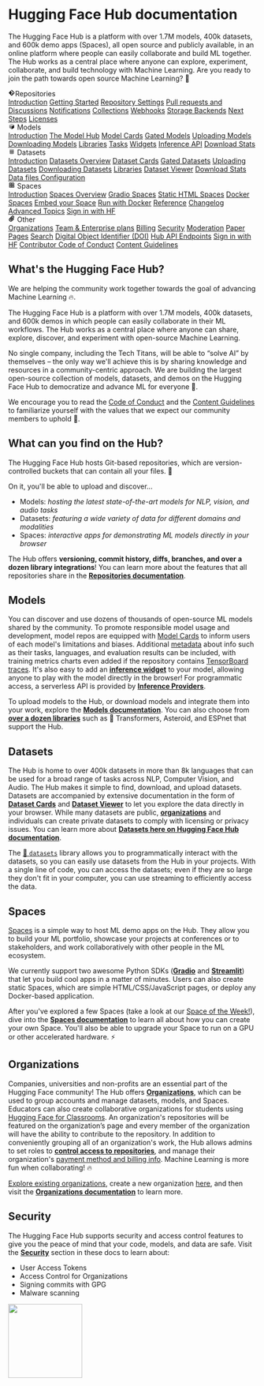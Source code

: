 # Hugging Face Hub documentation

The Hugging Face Hub is a platform with over 1.7M models, 400k datasets, and 600k demo apps (Spaces), all open source and publicly available, in an online platform where people can easily collaborate and build ML together. The Hub works as a central place where anyone can explore, experiment, collaborate, and build technology with Machine Learning. Are you ready to join the path towards open source Machine Learning? 🤗

<div class="grid grid-cols-1 gap-4 sm:grid-cols-2 lg:grid-cols-3 md:mt-10">

<div class="group flex flex-col space-y-2 rounded-xl border border-orange-100 bg-linear-to-br from-orange-50 dark:bg-none px-6 py-4 transition-colors hover:shadow-sm dark:border-orange-700">
<div class="flex items-center py-0.5 text-lg font-semibold text-orange-600 dark:text-gray-400 mb-1">
 <svg class="shrink-0 mr-1.5 text-orange-500" xmlns="http://www.w3.org/2000/svg" xmlns:xlink="http://www.w3.org/1999/xlink" aria-hidden="true" focusable="false" role="img" width="1em" height="1em" preserveAspectRatio="xMidYMid meet" viewBox="0 0 24 24"><path fill="currentColor" d="M2.6 10.59L8.38 4.8l1.69 1.7c-.24.85.15 1.78.93 2.23v5.54c-.6.34-1 .99-1 1.73a2 2 0 0 0 2 2a2 2 0 0 0 2-2c0-.74-.4-1.39-1-1.73V9.41l2.07 2.09c-.07.15-.07.32-.07.5a2 2 0 0 0 2 2a2 2 0 0 0 2-2a2 2 0 0 0-2-2c-.18 0-.35 0-.5.07L13.93 7.5a1.98 1.98 0 0 0-1.15-2.34c-.43-.16-.88-.2-1.28-.09L9.8 3.38l.79-.78c.78-.79 2.04-.79 2.82 0l7.99 7.99c.79.78.79 2.04 0 2.82l-7.99 7.99c-.78.79-2.04.79-2.82 0L2.6 13.41c-.79-.78-.79-2.04 0-2.82Z"></path></svg>Repositories</div>
<a class="transform no-underline! transition-colors hover:translate-x-px hover:text-gray-700" href="./repositories">Introduction</a>
<a class="transform no-underline! transition-colors hover:translate-x-px hover:text-gray-700" href="./repositories-getting-started">Getting Started</a>
<a class="transform no-underline! transition-colors hover:translate-x-px hover:text-gray-700" href="./repositories-settings">Repository Settings</a>
<a class="transform no-underline! transition-colors hover:translate-x-px hover:text-gray-700" href="./repositories-pull-requests-discussions">Pull requests and Discussions</a>
<a class="transform no-underline! transition-colors hover:translate-x-px hover:text-gray-700" href="./notifications">Notifications</a>
<a class="transform no-underline! transition-colors hover:translate-x-px hover:text-gray-700" href="./collections">Collections</a>
<a class="transform no-underline! transition-colors hover:translate-x-px hover:text-gray-700" href="./webhooks">Webhooks</a>
<a class="transform no-underline! transition-colors hover:translate-x-px hover:text-gray-700" href="./storage-backends">Storage Backends</a>
<a class="transform no-underline! transition-colors hover:translate-x-px hover:text-gray-700" href="./repositories-next-steps">Next Steps</a>
<a class="transform no-underline! transition-colors hover:translate-x-px hover:text-gray-700" href="./repositories-licenses">Licenses</a>
</div>

<div class="group flex flex-col space-y-2 rounded-xl border border-indigo-100 bg-linear-to-br from-indigo-50 dark:bg-none px-6 py-4 transition-colors hover:shadow-sm dark:border-indigo-700">
<div class="flex items-center py-0.5 text-lg font-semibold text-indigo-600 dark:text-gray-400 mb-1">
    <svg class="shrink-0 mr-1.5 text-indigo-500" xmlns="http://www.w3.org/2000/svg" xmlns:xlink="http://www.w3.org/1999/xlink" aria-hidden="true" focusable="false" role="img" width="1em" height="1em" preserveAspectRatio="xMidYMid meet" viewBox="0 0 24 24"><path class="uim-quaternary" d="M20.23 7.24L12 12L3.77 7.24a1.98 1.98 0 0 1 .7-.71L11 2.76c.62-.35 1.38-.35 2 0l6.53 3.77c.29.173.531.418.7.71z" opacity=".25" fill="currentColor"></path><path class="uim-tertiary" d="M12 12v9.5a2.09 2.09 0 0 1-.91-.21L4.5 17.48a2.003 2.003 0 0 1-1-1.73v-7.5a2.06 2.06 0 0 1 .27-1.01L12 12z" opacity=".5" fill="currentColor"></path><path class="uim-primary" d="M20.5 8.25v7.5a2.003 2.003 0 0 1-1 1.73l-6.62 3.82c-.275.13-.576.198-.88.2V12l8.23-4.76c.175.308.268.656.27 1.01z" fill="currentColor"></path></svg> Models</div>
<a class="no-underline! hover:opacity-60 transform transition-colors hover:translate-x-px" href="./models">Introduction</a>
<a class="no-underline! hover:opacity-60 transform transition-colors hover:translate-x-px" href="./models-the-hub">The Model Hub</a>
<a class="no-underline! hover:opacity-60 transform transition-colors hover:translate-x-px" href="./model-cards">Model Cards</a>
<a class="no-underline! hover:opacity-60 transform transition-colors hover:translate-x-px" href="./models-gated">Gated Models</a>
<a class="no-underline! hover:opacity-60 transform transition-colors hover:translate-x-px" href="./models-uploading">Uploading Models</a>
<a class="no-underline! hover:opacity-60 transform transition-colors hover:translate-x-px" href="./models-downloading">Downloading Models</a>
<a class="no-underline! hover:opacity-60 transform transition-colors hover:translate-x-px" href="./models-libraries">Libraries</a>
<a class="no-underline! hover:opacity-60 transform transition-colors hover:translate-x-px" href="./models-tasks">Tasks</a>
<a class="no-underline! hover:opacity-60 transform transition-colors hover:translate-x-px" href="./models-widgets">Widgets</a>
<a class="no-underline! hover:opacity-60 transform transition-colors hover:translate-x-px" href="./models-inference">Inference API</a>
<a class="no-underline! hover:opacity-60 transform transition-colors hover:translate-x-px" href="./models-download-stats">Download Stats</a>
</div>

<div class="group flex flex-col space-y-2 rounded-xl border border-red-100 bg-linear-to-br from-red-50 dark:bg-none px-6 py-4 transition-colors hover:shadow-sm dark:border-red-700">
<div class="flex items-center py-0.5 text-lg font-semibold text-red-600 dark:text-gray-400 mb-1">
<svg class="shrink-0 mr-1.5 text-red-400" xmlns="http://www.w3.org/2000/svg" xmlns:xlink="http://www.w3.org/1999/xlink" aria-hidden="true" focusable="false" role="img" width="1em" height="1em" preserveAspectRatio="xMidYMid meet" viewBox="0 0 25 25"><ellipse cx="12.5" cy="5" fill="currentColor" fill-opacity="0.25" rx="7.5" ry="2"></ellipse><path d="M12.5 15C16.6421 15 20 14.1046 20 13V20C20 21.1046 16.6421 22 12.5 22C8.35786 22 5 21.1046 5 20V13C5 14.1046 8.35786 15 12.5 15Z" fill="currentColor" opacity="0.5"></path><path d="M12.5 7C16.6421 7 20 6.10457 20 5V11.5C20 12.6046 16.6421 13.5 12.5 13.5C8.35786 13.5 5 12.6046 5 11.5V5C5 6.10457 8.35786 7 12.5 7Z" fill="currentColor" opacity="0.5"></path><path d="M5.23628 12C5.08204 12.1598 5 12.8273 5 13C5 14.1046 8.35786 15 12.5 15C16.6421 15 20 14.1046 20 13C20 12.8273 19.918 12.1598 19.7637 12C18.9311 12.8626 15.9947 13.5 12.5 13.5C9.0053 13.5 6.06886 12.8626 5.23628 12Z" fill="currentColor"></path></svg> Datasets</div>
<a class="no-underline! hover:opacity-60 transform transition-colors hover:translate-x-px" href="./datasets">Introduction</a>
<a class="no-underline! hover:opacity-60 transform transition-colors hover:translate-x-px" href="./datasets-overview">Datasets Overview</a>
<a class="no-underline! hover:opacity-60 transform transition-colors hover:translate-x-px" href="./datasets-cards">Dataset Cards</a>
<a class="no-underline! hover:opacity-60 transform transition-colors hover:translate-x-px" href="./datasets-gated">Gated Datasets</a>
<a class="no-underline! hover:opacity-60 transform transition-colors hover:translate-x-px" href="./datasets-adding">Uploading Datasets</a>
<a class="no-underline! hover:opacity-60 transform transition-colors hover:translate-x-px" href="./datasets-downloading">Downloading Datasets</a>
<a class="no-underline! hover:opacity-60 transform transition-colors hover:translate-x-px" href="./datasets-libraries">Libraries</a>
<a class="no-underline! hover:opacity-60 transform transition-colors hover:translate-x-px" href="./datasets-viewer">Dataset Viewer</a>
<a class="no-underline! hover:opacity-60 transform transition-colors hover:translate-x-px" href="./datasets-download-stats">Download Stats</a>
<a class="no-underline! hover:opacity-60 transform transition-colors hover:translate-x-px" href="./datasets-data-files-configuration">Data files Configuration</a>
</div>

<div class="group flex flex-col space-y-2 rounded-xl border border-blue-100 bg-linear-to-br from-blue-50 dark:bg-none px-6 py-4 transition-colors hover:shadow-sm dark:border-blue-700">
<div class="flex items-center py-0.5 text-lg font-semibold text-blue-600 dark:text-gray-400 mb-1">
<svg class="shrink-0 mr-1.5 text-blue-500" xmlns="http://www.w3.org/2000/svg" xmlns:xlink="http://www.w3.org/1999/xlink" aria-hidden="true" focusable="false" role="img" width="1em" height="1em" viewBox="0 0 25 25"><path opacity=".5" d="M6.016 14.674v4.31h4.31v-4.31h-4.31ZM14.674 14.674v4.31h4.31v-4.31h-4.31ZM6.016 6.016v4.31h4.31v-4.31h-4.31Z" fill="currentColor"></path><path opacity=".75" fill-rule="evenodd" clip-rule="evenodd" d="M3 4.914C3 3.857 3.857 3 4.914 3h6.514c.884 0 1.628.6 1.848 1.414a5.171 5.171 0 0 1 7.31 7.31c.815.22 1.414.964 1.414 1.848v6.514A1.914 1.914 0 0 1 20.086 22H4.914A1.914 1.914 0 0 1 3 20.086V4.914Zm3.016 1.102v4.31h4.31v-4.31h-4.31Zm0 12.968v-4.31h4.31v4.31h-4.31Zm8.658 0v-4.31h4.31v4.31h-4.31Zm0-10.813a2.155 2.155 0 1 1 4.31 0 2.155 2.155 0 0 1-4.31 0Z" fill="currentColor"></path><path opacity=".25" d="M16.829 6.016a2.155 2.155 0 1 0 0 4.31 2.155 2.155 0 0 0 0-4.31Z" fill="currentColor"></path></svg> Spaces</div>
<a class="no-underline! hover:opacity-60 transform transition-colors hover:translate-x-px" href="./spaces">Introduction</a>
<a class="no-underline! hover:opacity-60 transform transition-colors hover:translate-x-px" href="./spaces-overview">Spaces Overview</a>
<a class="no-underline! hover:opacity-60 transform transition-colors hover:translate-x-px" href="./spaces-sdks-gradio">Gradio Spaces</a>
<a class="no-underline! hover:opacity-60 transform transition-colors hover:translate-x-px" href="./spaces-sdks-static">Static HTML Spaces</a>
<a class="no-underline! hover:opacity-60 transform transition-colors hover:translate-x-px" href="./spaces-sdks-docker">Docker Spaces</a>
<a class="no-underline! hover:opacity-60 transform transition-colors hover:translate-x-px" href="./spaces-embed">Embed your Space</a>
<a class="no-underline! hover:opacity-60 transform transition-colors hover:translate-x-px" href="./spaces-run-with-docker">Run with Docker</a>
<a class="no-underline! hover:opacity-60 transform transition-colors hover:translate-x-px" href="./spaces-config-reference">Reference</a>
<a class="no-underline! hover:opacity-60 transform transition-colors hover:translate-x-px" href="./spaces-changelog">Changelog</a>
<a class="no-underline! hover:opacity-60 transform transition-colors hover:translate-x-px" href="./spaces-advanced">Advanced Topics</a>
<a class="no-underline! hover:opacity-60 transform transition-colors hover:translate-x-px" href="./spaces-oauth">Sign in with HF</a>
</div>

<div class="group flex flex-col space-y-2 rounded-xl border border-green-100 bg-linear-to-br from-green-50 dark:bg-none px-6 py-4 transition-colors hover:shadow-sm dark:border-green-700">
<div class="flex items-center py-0.5 text-lg font-semibold text-green-600 dark:text-gray-400 mb-1">
<svg class="shrink-0 mr-1.5 text-green-500" xmlns="http://www.w3.org/2000/svg" xmlns:xlink="http://www.w3.org/1999/xlink" aria-hidden="true" focusable="false" role="img" width="1em" height="1em" viewBox="0 0 24 24"><path fill="currentColor" stroke="currentColor" d="M8.892 21.854a6.25 6.25 0 0 1-4.42-10.67l7.955-7.955a4.5 4.5 0 0 1 6.364 6.364l-6.895 6.894a2.816 2.816 0 0 1-3.89 0a2.75 2.75 0 0 1 .002-3.888l5.126-5.127a1 1 0 1 1 1.414 1.414l-5.126 5.127a.75.75 0 0 0 0 1.06a.768.768 0 0 0 1.06 0l6.895-6.894a2.503 2.503 0 0 0 0-3.535a2.56 2.56 0 0 0-3.536 0l-7.955 7.955a4.25 4.25 0 1 0 6.01 6.01l6.188-6.187a1 1 0 1 1 1.414 1.414l-6.187 6.186a6.206 6.206 0 0 1-4.42 1.832z"></path></svg> Other</div>
<a class="no-underline! hover:opacity-60 transform transition-colors hover:translate-x-px" href="./organizations">Organizations</a>
<a class="no-underline! hover:opacity-60 transform transition-colors hover:translate-x-px" href="./enterprise-hub">Team & Enterprise plans</a>
<a class="no-underline! hover:opacity-60 transform transition-colors hover:translate-x-px" href="./billing">Billing</a>
<a class="no-underline! hover:opacity-60 transform transition-colors hover:translate-x-px" href="./security">Security</a>
<a class="no-underline! hover:opacity-60 transform transition-colors hover:translate-x-px" href="./moderation">Moderation</a>
<a class="no-underline! hover:opacity-60 transform transition-colors hover:translate-x-px" href="./paper-pages">Paper Pages</a>
<a class="no-underline! hover:opacity-60 transform transition-colors hover:translate-x-px" href="./search">Search</a>
<a class="no-underline! hover:opacity-60 transform transition-colors hover:translate-x-px" href="./doi">Digital Object Identifier (DOI)</a>
<a class="no-underline! hover:opacity-60 transform transition-colors hover:translate-x-px" href="./api">Hub API Endpoints</a>
<a class="no-underline! hover:opacity-60 transform transition-colors hover:translate-x-px" href="./oauth">Sign in with HF</a>
<a class="no-underline! hover:opacity-60 transform transition-colors hover:translate-x-px" href="https://huggingface.co/code-of-conduct">Contributor Code of Conduct</a>
<a class="no-underline! hover:opacity-60 transform transition-colors hover:translate-x-px" href="https://huggingface.co/content-guidelines">Content Guidelines</a>
</div>

</div>

## What's the Hugging Face Hub?

We are helping the community work together towards the goal of advancing Machine Learning 🔥.

The Hugging Face Hub is a platform with over 1.7M models, 400k datasets, and 600k demos in which people can easily collaborate in their ML workflows. The Hub works as a central place where anyone can share, explore, discover, and experiment with open-source Machine Learning.

No single company, including the Tech Titans, will be able to “solve AI” by themselves – the only way we'll achieve this is by sharing knowledge and resources in a community-centric approach. We are building the largest open-source collection of models, datasets, and demos on the Hugging Face Hub to democratize and advance ML for everyone 🚀.

We encourage you to read the [Code of Conduct](https://huggingface.co/code-of-conduct) and the [Content Guidelines](https://huggingface.co/content-guidelines) to familiarize yourself with the values that we expect our community members to uphold 🤗.

## What can you find on the Hub?

The Hugging Face Hub hosts Git-based repositories, which are version-controlled buckets that can contain all your files. 💾

On it, you'll be able to upload and discover...

- Models: _hosting the latest state-of-the-art models for NLP, vision, and audio tasks_
- Datasets: _featuring a wide variety of data for different domains and modalities_
- Spaces: _interactive apps for demonstrating ML models directly in your browser_

The Hub offers **versioning, commit history, diffs, branches, and over a dozen library integrations**! You can learn more about the features that all repositories share in the [**Repositories documentation**](./repositories).

## Models

You can discover and use dozens of thousands of open-source ML models shared by the community. To promote responsible model usage and development, model repos are equipped with [Model Cards](./model-cards) to inform users of each model's limitations and biases. Additional [metadata](./model-cards#model-card-metadata) about info such as their tasks, languages, and evaluation results can be included, with training metrics charts even added if the repository contains [TensorBoard traces](./tensorboard). It's also easy to add an [**inference widget**](./models-widgets) to your model, allowing anyone to play with the model directly in the browser! For programmatic access, a serverless API is provided by [**Inference Providers**](./models-inference).

To upload models to the Hub, or download models and integrate them into your work, explore the [**Models documentation**](./models). You can also choose from [**over a dozen libraries**](./models-libraries) such as 🤗 Transformers, Asteroid, and ESPnet that support the Hub.

## Datasets

The Hub is home to over 400k datasets in more than 8k languages that can be used for a broad range of tasks across NLP, Computer Vision, and Audio. The Hub makes it simple to find, download, and upload datasets. Datasets are accompanied by extensive documentation in the form of [**Dataset Cards**](./datasets-cards) and [**Dataset Viewer**](./datasets-viewer) to let you explore the data directly in your browser. While many datasets are public, [**organizations**](./organizations) and individuals can create private datasets to comply with licensing or privacy issues. You can learn more about [**Datasets here on Hugging Face Hub documentation**](./datasets-overview).

The [🤗 `datasets`](https://huggingface.co/docs/datasets/index) library allows you to programmatically interact with the datasets, so you can easily use datasets from the Hub in your projects. With a single line of code, you can access the datasets; even if they are so large they don't fit in your computer, you can use streaming to efficiently access the data.

## Spaces

[Spaces](https://huggingface.co/spaces) is a simple way to host ML demo apps on the Hub. They allow you to build your ML portfolio, showcase your projects at conferences or to stakeholders, and work collaboratively with other people in the ML ecosystem.

We currently support two awesome Python SDKs (**[Gradio](https://gradio.app/)** and **[Streamlit](https://streamlit.io/)**) that let you build cool apps in a matter of minutes. Users can also create static Spaces, which are simple HTML/CSS/JavaScript pages, or deploy any Docker-based application.

After you've explored a few Spaces (take a look at our [Space of the Week!](https://huggingface.co/spaces)), dive into the [**Spaces documentation**](./spaces-overview) to learn all about how you can create your own Space. You'll also be able to upgrade your Space to run on a GPU or other accelerated hardware. ⚡️

## Organizations

Companies, universities and non-profits are an essential part of the Hugging Face community! The Hub offers [**Organizations**](./organizations), which can be used to group accounts and manage datasets, models, and Spaces. Educators can also create collaborative organizations for students using [Hugging Face for Classrooms](https://huggingface.co/classrooms). An organization's repositories will be featured on the organization’s page and every member of the organization will have the ability to contribute to the repository. In addition to conveniently grouping all of an organization's work, the Hub allows admins to set roles to [**control access to repositories**](./organizations-security), and manage their organization's [payment method and billing info](https://huggingface.co/pricing). Machine Learning is more fun when collaborating! 🔥

[Explore existing organizations](https://huggingface.co/organizations), create a new organization [here](https://huggingface.co/organizations/new), and then visit the [**Organizations documentation**](./organizations) to learn more.

## Security

The Hugging Face Hub supports security and access control features to give you the peace of mind that your code, models, and data are safe. Visit the [**Security**](./security) section in these docs to learn about:

- User Access Tokens
- Access Control for Organizations
- Signing commits with GPG
- Malware scanning

<img width="150" src="https://huggingface.co/datasets/huggingface/documentation-images/resolve/main/hub/security-soc-1.jpg">
